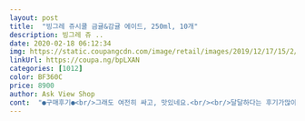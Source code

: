 ```yaml
---
layout: post 
title:  "빙그레 쥬시쿨 금귤&감귤 에이드, 250ml, 10개" 
description: 빙그레 쥬 ..
date: 2020-02-18 06:12:34 
img: https://static.coupangcdn.com/image/retail/images/2019/12/17/15/2/ff16b68e-88f2-493a-b0f5-690d022d6b65.jpg 
linkUrl: https://coupa.ng/bpLXAN 
categories: [1012] 
color: BF360C 
price: 8900 
author: Ask View Shop 
cont:  "●구매후기●<br/>그래도 여전히 싸고, 맛있네요.<br/><br/>달달하다는 후기가많아서 얼마나 달길래했는데<br/>시원상큼+달달 낑깡쥬스 맛있어요 ㅎㅎㅎ<br/>시원상큼함이 달달함을잡아둬서 엄청달단느낌은 안나요<br/>신맛없이 달콤하고, 오렌지와 귤의 중간맛? 그래서 너무 달지도 시지도 않아서 애들도 좋아해요.<br/><br/>애들하고 산책 갈 때도 마시고, 간식 먹을때도 마시고 두루 두루 활용하기 좋아요.<br/><br/>제가 오렌지쥬스는 셔서 못 마시는데 이거 진짜 맛있어요ㅠㅠ완전 달달하고 시원해요 안 시고 달달한 상큼함 찾으시는 분들 이거 꼭 사세요<br/>제가좋아하는편의점 껌맛이랑 똑같아요 ㅎㅎ<br/>지난번에 구입했을때 맛있어서 재구매 했는데 이번엔 배송이 좀 아쉬워서 별 한개 뺐어요.<br/> 지난번엔 박스가 안젖고 깨끗하게 왔는데 이번엔 박스가 젖어서 꺼내는데 박스가 찢어져서 힘들었어요 ㅠㅜ<br/>탄산음료를 너무 좋아해서 쥬스류를 잘안먹는데 특히 델몬트오렌지쥬스처럼 정형화된오렌지쥬스맛을시러하는데 이거먹으면 탄산음료생각안날정도로 맛이 괜찮아요 로켓프레시에 탄산음료는안파니까 대체품으로 먹을려구요~<br/>" 
---
```

